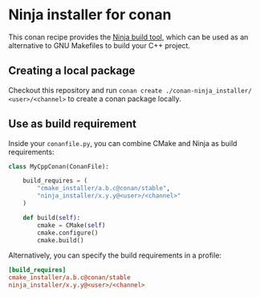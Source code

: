 Ninja installer for conan
=========================

This conan recipe provides the [Ninja build tool](https://ninja-build.org/),
which can be used as an alternative to GNU Makefiles to build your C++ project.

Creating a local package
------------------------

Checkout this repository and run `conan create ./conan-ninja_installer/ <user>/<channel>`
to create a conan package locally.

Use as build requirement
------------------------

Inside your `conanfile.py`, you can combine CMake and Ninja as build requirements:

```python
class MyCppConan(ConanFile):

    build_requires = (
        "cmake_installer/a.b.c@conan/stable",
        "ninja_installer/x.y.y@<user>/<channel>"
    )

    def build(self):
        cmake = CMake(self)
        cmake.configure()
        cmake.build()
```

Alternatively, you can specify the build requirements in a profile:

```ini
[build_requires]
cmake_installer/a.b.c@conan/stable
ninja_installer/x.y.y@<user>/<channel>
```

